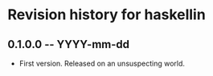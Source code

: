 # Revision history for haskellin

## 0.1.0.0 -- YYYY-mm-dd

* First version. Released on an unsuspecting world.
